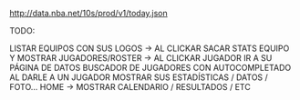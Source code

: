 http://data.nba.net/10s/prod/v1/today.json

TODO:

LISTAR EQUIPOS CON SUS LOGOS -> AL CLICKAR SACAR STATS EQUIPO Y MOSTRAR JUGADORES/ROSTER -> AL CLICKAR JUGADOR IR A SU PÁGINA DE DATOS
BUSCADOR DE JUGADORES CON AUTOCOMPLETADO
AL DARLE A UN JUGADOR MOSTRAR SUS ESTADÍSTICAS / DATOS / FOTO...
HOME -> MOSTRAR CALENDARIO / RESULTADOS / ETC
